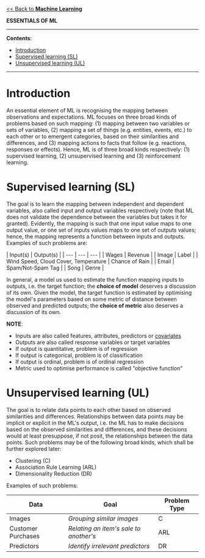 [<< Back to **Machine Learning**](https://pranigopu.github.io/machine-learning)

**ESSENTIALS OF ML**

---

**Contents**:

- [Introduction](#introduction)
- [Supervised learning (SL)](#supervised-learning-sl)
- [Unsupervised learning (UL)](#unsupervised-learning-ul)

---

# Introduction
An essential element of ML is recognising the mapping between observations and expectations. ML focuses on three broad kinds of problems based on such mapping: (1) mapping between two variables or sets of variables, (2) mapping a set of things (e.g. entities, events, etc.) to each other or to emergent categories, based on their similarities and differences, and (3) mapping actions to facts that follow (e.g. reactions, responses or effects). Hence, ML is of three broad kinds respectively: (1) supervised learning, (2) unsupervised learning and (3) reinforcement learning.

# Supervised learning (SL)
The goal is to learn the mapping between independent and dependent variables, also called input and output variables respectively (note that ML does not validate the dependence between the variables but takes it for granted). Evidently, the mapping is such that one input value maps to one output value, or one set of inputs values maps to one set of outputs values; hence, the mapping represents a function between inputs and outputs. Examples of such problems are:

| Input(s) | Output(s) |
| --- | --- | --- |
| Wages  | Revenue |
| Image | Label |
| Wind Speed, Cloud Cover, Temperature | Chance of Rain |
| Email | Spam/Not-Spam Tag |
| Song | Genre |

In general, a model us used to estimate the function mapping inputs to outputs, i.e. the target function; the **choice of model** deserves a discussion of its own. Given the model, the target function is estimated by optimising the model's parameters based on some metric of distance between observed and predicted outputs; the **choice of metric** also deserves a discussion of its own.

**NOTE**:

- Inputs are also called features, attributes, predictors or [covariates](https://www.statology.org/covariate/)
- Outputs are also called response variables or target variables
- If output is quantitative, problem is of regression
- If output is categorical, problem is of classification
- If output is ordinal, problem is of ordinal regression
- Metric used to optimise performance is called "objective function"

# Unsupervised learning (UL)
The goal is to relate data points to each other based on observed similarities and differences. Relationships between data points may be implicit or explicit in the ML's output, i.e. the ML has to make decisions based on the observed similarities and differences, and these decisions would at least presuppose, if not posit, the relationships between the data points. Such problems may be of the following broad kinds, which shall be further explored later:

- Clustering (C)
- Association Rule Learning (ARL)
- Dimensionality Reduction (DR)

Examples of such problems:

| Data | Goal | Problem Type |
| --- | --- | --- |
| Images | _Grouping similar images_ | C |
| Customer Purchases | _Relating an item's sale to another's_ | ARL |
| Predictors | _Identify irrelevant predictors_ | DR |